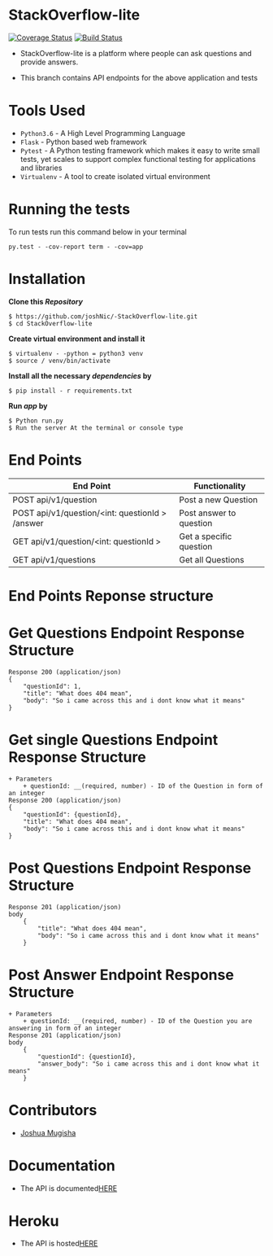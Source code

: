 # StackOverflow-lite
[![Coverage Status](https://coveralls.io/repos/github/joshNic/Stack0verflow-lite/badge.svg?branch=tests)](https://coveralls.io/github/joshNic/Stack0verflow-lite?branch=tests)
[![Build Status](https://travis-ci.org/joshNic/Stack0verflow-lite.svg?branch=tests)](https://travis-ci.org/joshNic/Stack0verflow-lite)

- StackOverflow-lite is a platform where people can ask questions and provide answers.

- This branch contains API endpoints for the above application and tests

# Tools Used
- `Python3.6` - A High Level Programming Language
- `Flask` - Python based web framework
- `Pytest` - A Python testing  framework which makes it easy to write small tests, yet scales to support complex functional testing for applications and libraries
- `Virtualenv` - A tool to create isolated virtual environment

# Running the tests
To run tests run this command below in your terminal

```
py.test - -cov-report term - -cov=app
```

# Installation
**Clone this _Repository_**
```
$ https://github.com/joshNic/-StackOverflow-lite.git
$ cd StackOverflow-lite
```
**Create virtual environment and install it**
```
$ virtualenv - -python = python3 venv
$ source / venv/bin/activate
```
**Install all the necessary _dependencies_ by**
```
$ pip install - r requirements.txt
```
**Run _app_ by**
```
$ Python run.py
$ Run the server At the terminal or console type
```
# End Points
|           End Point | Functionality |
| -------------------------------------- | ----------------------------------------- |
|     POST   api/v1/question | Post a new Question |
|     POST api/v1/question/<int: questionId > /answer | Post answer to question |
|     GET  api/v1/question/<int: questionId > |             Get a specific question |
|     GET  api/v1/questions | Get all Questions |


# End Points Reponse structure
# Get Questions Endpoint Response Structure
```
Response 200 (application/json)
{
    "questionId": 1,
    "title": "What does 404 mean",
    "body": "So i came across this and i dont know what it means"
}
```
# Get single Questions Endpoint Response Structure
```
+ Parameters
    + questionId: __(required, number) - ID of the Question in form of an integer
Response 200 (application/json)
{
    "questionId": {questionId},
    "title": "What does 404 mean",
    "body": "So i came across this and i dont know what it means"
}
```
# Post Questions Endpoint Response Structure
```
Response 201 (application/json)
body
    {
        "title": "What does 404 mean",
        "body": "So i came across this and i dont know what it means"
    }
```

# Post Answer Endpoint Response Structure
```
+ Parameters
    + questionId: __(required, number) - ID of the Question you are answering in form of an integer
Response 201 (application/json)
body
    {
        "questionId": {questionId},
        "answer_body": "So i came across this and i dont know what it means"
    }
```

# Contributors
- [Joshua Mugisha](https://github.com/joshNic)

# Documentation
- The API is documented[HERE](https://stackv1.docs.apiary.io/#)

# Heroku
- The API is hosted[HERE](https://stack-mj45.herokuapp.com)
